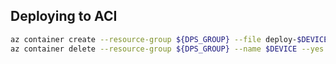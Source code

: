 ## Deploying to ACI

```bash
az container create --resource-group ${DPS_GROUP} --file deploy-$DEVICE.yaml -oyaml
az container delete --resource-group ${DPS_GROUP} --name $DEVICE --yes -oyaml
```

